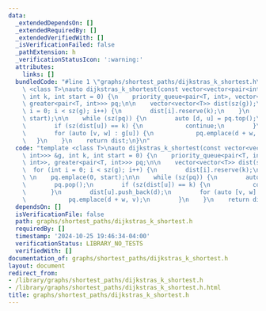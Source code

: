 ```yaml
---
data:
  _extendedDependsOn: []
  _extendedRequiredBy: []
  _extendedVerifiedWith: []
  _isVerificationFailed: false
  _pathExtension: h
  _verificationStatusIcon: ':warning:'
  attributes:
    links: []
  bundledCode: "#line 1 \"graphs/shortest_paths/dijkstras_k_shortest.h\"\ntemplate\
    \ <class T>\nauto dijkstras_k_shortest(const vector<vector<pair<int, int>>> &g,\
    \ int k, int start = 0) {\n    priority_queue<pair<T, int>, vector<pair<T, int>>,\
    \ greater<pair<T, int>>> pq;\n\n    vector<vector<T>> dist(sz(g));\n    for (int\
    \ i = 0; i < sz(g); i++) {\n        dist[i].reserve(k);\n    }\n    \n    pq.emplace(0,\
    \ start);\n\n    while (sz(pq)) {\n        auto [d, u] = pq.top();\n        pq.pop();\n\
    \        if (sz(dist[u]) == k) {\n            continue;\n        }\n        dist[u].push_back(d);\n\
    \        for (auto [v, w] : g[u]) {\n            pq.emplace(d + w, v);\n     \
    \   }\n    }\n    return dist;\n}\n"
  code: "template <class T>\nauto dijkstras_k_shortest(const vector<vector<pair<int,\
    \ int>>> &g, int k, int start = 0) {\n    priority_queue<pair<T, int>, vector<pair<T,\
    \ int>>, greater<pair<T, int>>> pq;\n\n    vector<vector<T>> dist(sz(g));\n  \
    \  for (int i = 0; i < sz(g); i++) {\n        dist[i].reserve(k);\n    }\n   \
    \ \n    pq.emplace(0, start);\n\n    while (sz(pq)) {\n        auto [d, u] = pq.top();\n\
    \        pq.pop();\n        if (sz(dist[u]) == k) {\n            continue;\n \
    \       }\n        dist[u].push_back(d);\n        for (auto [v, w] : g[u]) {\n\
    \            pq.emplace(d + w, v);\n        }\n    }\n    return dist;\n}"
  dependsOn: []
  isVerificationFile: false
  path: graphs/shortest_paths/dijkstras_k_shortest.h
  requiredBy: []
  timestamp: '2024-10-25 19:46:34-04:00'
  verificationStatus: LIBRARY_NO_TESTS
  verifiedWith: []
documentation_of: graphs/shortest_paths/dijkstras_k_shortest.h
layout: document
redirect_from:
- /library/graphs/shortest_paths/dijkstras_k_shortest.h
- /library/graphs/shortest_paths/dijkstras_k_shortest.h.html
title: graphs/shortest_paths/dijkstras_k_shortest.h
---
```

